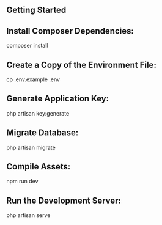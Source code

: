## Getting Started

## Install Composer Dependencies:
composer install

## Create a Copy of the Environment File:
cp .env.example .env

## Generate Application Key:
php artisan key:generate

## Migrate Database:
php artisan migrate

## Compile Assets:
npm run dev

## Run the Development Server:
php artisan serve
